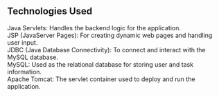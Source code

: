 <h2>Technologies Used</h2>
Java Servlets: Handles the backend logic for the application.<br>
JSP (JavaServer Pages): For creating dynamic web pages and handling user input.<br>
JDBC (Java Database Connectivity): To connect and interact with the MySQL database.<br>
MySQL: Used as the relational database for storing user and task information.<br>
Apache Tomcat: The servlet container used to deploy and run the application.<br>
